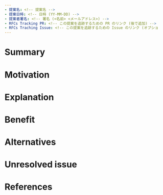 ```yaml
---
- 提案名: <!-- 提案名 -->
- 提案日時: <!-- 日時 (YY-MM-DD) -->
- 提案者署名: <!-- 署名 (<名前> <メールアドレス>) -->
- RFCs Tracking PR: <!-- この提案を追跡するための PR のリンク (後で追加) -->
- RFCs Traching Issue: <!-- この提案を追跡するための Issue のリンク (オプション) -->
---
```



# Summary
<!-- この提案の概要 -->

# Motivation
<!-- なぜこの提案が必要なのか -->

# Explanation
<!-- この提案の詳細 -->

# Benefit
<!-- この提案のメリット -->

# Alternatives
<!-- この提案の代替案 (オプション) -->

# Unresolved issue
<!-- 未解決の問題点 (オプション) -->

# References
<!-- 参考文献 (オプション) -->
